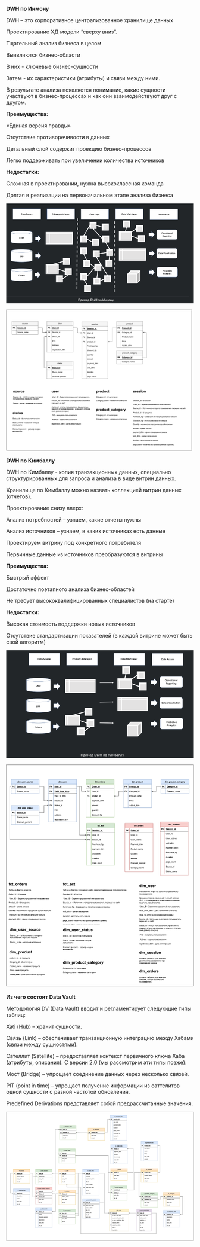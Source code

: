 **DWH по Инмону**

DWH – это корпоративное централизованное хранилище данных

Проектирование ХД модели “сверху вниз”.

Тщательный анализ бизнеса в целом

Выявляются бизнес-области

В них - ключевые бизнес-сущности

Затем - их характеристики (атрибуты) и связи между ними.

В результате анализа появляется понимание, какие сущности участвуют в бизнес-процессах и как они взаимодействуют друг с другом.

**Преимущества:**

«Единая версия правды»

Отсутствие противоречивости в данных

Детальный слой содержит проекцию бизнес-процессов

Легко поддерживать при увеличении количества источников

**Недостатки:**

Сложная в проектировании, нужна высококлассная команда

Долгая в реализации на первоначальном этапе анализа бизнеса


![Image alt](https://github.com/dmatwe/projects/blob/main/KARPOV_DE/ПРОЕКТИРОВАНИЕ%20DWH/Инмон_пример.png)

![Image alt](https://github.com/dmatwe/projects/blob/main/KARPOV_DE/ПРОЕКТИРОВАНИЕ%20DWH/karpov-по%20Инмону.drawio.png)




**DWH по Кимбаллу**

DWH по Кимбаллу - копия транзакционных данных, специально структурированных для запроса и анализа в виде витрин данных.

Хранилище по Кимбаллу можно назвать коллекцией витрин данных (отчетов).

Проектирование снизу вверх:

Анализ потребностей – узнаем, какие отчеты нужны

Анализ источников – узнаем, в каких источниках есть данные

Проектируем витрину под конкретного потребителя

Первичные данные из источников преобразуются в витрины

**Преимущества:**

Быстрый эффект

Достаточно поэтапного анализа бизнес-областей

Не требует высококвалифицированных специалистов (на старте)


**Недостатки:**

Высокая стоимость поддержки новых источников

Отсутствие стандартизации показателей (в каждой витрине может быть свой алгоритм)

![Image alt](https://github.com/dmatwe/projects/blob/main/KARPOV_DE/ПРОЕКТИРОВАНИЕ%20DWH/Кимбалл_пример.png)

![Image alt](https://github.com/dmatwe/projects/blob/main/KARPOV_DE/ПРОЕКТИРОВАНИЕ%20DWH/karpov-по%20Кимбаллу.drawio.png)



**Из чего состоит Data Vault**

Методология DV (Data Vault) вводит и регламентирует следующие типы таблиц:

Хаб (Hub) – хранит сущности.

Связь (Link) – обеспечивает транзакционную интеграцию между Хабами (связи между сущностями).

Сателлит (Satellite) – предоставляет контекст первичного ключа Хаба (атрибуты, описания).
С версии 2.0 (мы рассмотрим эти типы позже):

Мост (Bridge) – упрощает соединение данных через несколько связей.

PIT (point in time) – упрощает получение информации из саттелитов одной сущности с разной 
частотой обновления.

Predefined Derivations представляет собой предрассчитанные значения.

![Image alt](https://github.com/dmatwe/projects/blob/main/KARPOV_DE/ПРОЕКТИРОВАНИЕ%20DWH/karpov-DATA%20VAULT.drawio.png)
